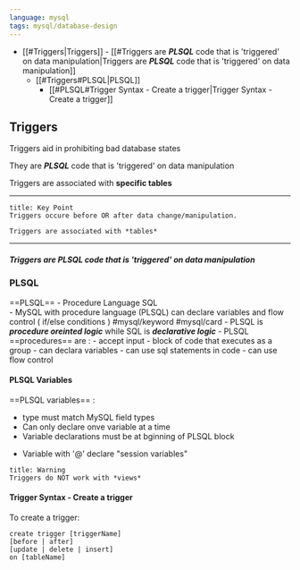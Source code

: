 ```yaml
---
language: mysql
tags: mysql/database-design
---
```




- [[#Triggers|Triggers]]
			- [[#Triggers are ***PLSQL***  code that is 'triggered' on data manipulation|Triggers are ***PLSQL***  code that is 'triggered' on data manipulation]]
	- [[#Triggers#PLSQL|PLSQL]]
		- [[#PLSQL#Trigger Syntax - Create a trigger|Trigger Syntax - Create a trigger]]



## Triggers

Triggers aid in prohibiting bad database states 

They are ***PLSQL*** code that is 'triggered' on data manipulation

Triggers are associated with **specific tables**
___
```ad-summary
title: Key Point
Triggers occure before OR after data change/manipulation.

Triggers are associated with *tables*
```
___

##### Triggers are ***PLSQL***  code that is 'triggered' on data manipulation

### PLSQL 

==PLSQL== - Procedure Language SQL   
		- MySQL with procedure language (PLSQL) can declare variables and flow control ( if/else conditions ) #mysql/keyword #mysql/card 
		- PLSQL is ***procedure oreinted logic*** while SQL is ***declarative logic***
		- PLSQL ==procedures== are :
			- accept input
			- block of code that executes as a group
			- can declara variables
			-  can use sql statements in code
			- can use flow control


#### PLSQL Variables

==PLSQL variables== :
 - type must match MySQL field types
 - Can only declare onve variable at a time
 - Variable declarations must be at bginning of PLSQL block

* Variable with '@' declare "session variables"
 

```ad-danger
title: Warning
Triggers do NOT work with *views*
```



#### Trigger Syntax - Create a trigger
To create a trigger:
```mysql
create trigger [triggerName]
[before | after]
[update | delete | insert]
on [tableName]

```
